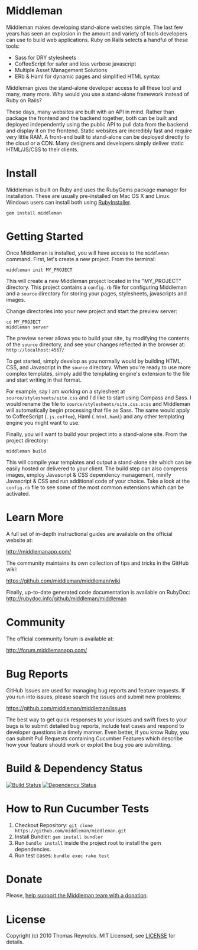 # Middleman

Middleman makes developing stand-alone websites simple. The last few years has seen an explosion in the amount and variety of tools developers can use to build web applications. Ruby on Rails selects a handful of these tools:

* Sass for DRY stylesheets
* CoffeeScript for safer and less verbose javascript
* Multiple Asset Management Solutions
* ERb & Haml for dynamic pages and simplified HTML syntax

Middleman gives the stand-alone developer access to all these tool and many, many more. Why would you use a stand-alone framework instead of Ruby on Rails?

These days, many websites are built with an API in mind. Rather than package the frontend and the backend together, both can be built and deployed independently using the public API to pull data from the backend and display it on the frontend. Static websites are incredibly fast and require very little RAM. A front-end built to stand-alone can be deployed directly to the cloud or a CDN. Many designers and developers simply deliver static HTML/JS/CSS to their clients.

# Install

Middleman is built on Ruby and uses the RubyGems package manager for installation. These are usually pre-installed on Mac OS X and Linux. Windows users can install both using [RubyInstaller].

    gem install middleman

# Getting Started

Once Middleman is installed, you will have access to the `middleman` command. First, let's create a new project. From the terminal:

    middleman init MY_PROJECT

This will create a new Middleman project located in the "MY_PROJECT" directory. This project contains a `config.rb` file for configuring Middleman and a `source` directory for storing your pages, stylesheets, javascripts and images.

Change directories into your new project and start the preview server:

    cd MY_PROJECT
    middleman server

The preview server allows you to build your site, by modifying the contents of the `source` directory, and see your changes reflected in the browser at: `http://localhost:4567/`

To get started, simply develop as you normally would by building HTML, CSS, and Javascript in the `source` directory. When you're ready to use more complex templates, simply add the templating engine's extension to the file and start writing in that format.

For example, say I am working on a stylesheet at `source/stylesheets/site.css` and I'd like to start using Compass and Sass. I would rename the file to `source/stylesheets/site.css.scss` and Middleman will automatically begin processing that file as Sass. The same would apply to CoffeeScript (`.js.coffee`), Haml (`.html.haml`) and any other templating engine you might want to use.

Finally, you will want to build your project into a stand-alone site. From the project directory:

    middleman build

This will compile your templates and output a stand-alone site which can be easily hosted or delivered to your client. The build step can also compress images, employ Javascript & CSS dependency management, minify Javascript & CSS and run additional code of your choice. Take a look at the `config.rb` file to see some of the most common extensions which can be activated.

# Learn More

A full set of in-depth instructional guides are available on the official website at:

  http://middlemanapp.com/

The community maintains its own collection of tips and tricks in the GitHub wiki:

  https://github.com/middleman/middleman/wiki

Finally, up-to-date generated code documentation is available on RubyDoc: 
http://rubydoc.info/github/middleman/middleman

# Community

The official community forum is available at:

  http://forum.middlemanapp.com/

# Bug Reports

GitHub Issues are used for managing bug reports and feature requests. If you run into issues, please search the issues and submit new problems:

https://github.com/middleman/middleman/issues

The best way to get quick responses to your issues and swift fixes to your bugs is to submit detailed bug reports, include test cases and respond to developer questions in a timely manner. Even better, if you know Ruby, you can submit Pull Requests containing Cucumber Features which describe how your feature should work or exploit the bug you are submitting.

# Build & Dependency Status

[![Build Status](https://secure.travis-ci.org/middleman/middleman.png?branch=master)](http://travis-ci.org/middleman/middleman)
[![Dependency Status](https://gemnasium.com/middleman/middleman.png?travis)](https://gemnasium.com/middleman/middleman)

# How to Run Cucumber Tests

1. Checkout Repository: `git clone https://github.com/middleman/middleman.git`
2. Install Bundler: `gem install bundler`
3. Run `bundle install` inside the project root to install the gem dependencies.
4. Run test cases: `bundle exec rake test`

# Donate

Please, [help support the Middleman team with a donation](https://spb.io/s/4dXbHBorC3).

# License

Copyright (c) 2010 Thomas Reynolds. MIT Licensed, see [LICENSE] for details.

[RubyInstaller]: http://rubyinstaller.org/
[LICENSE]: https://github.com/middleman/middleman/blob/master/LICENSE
